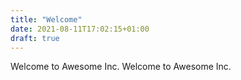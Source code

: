 ```yaml
---
title: "Welcome"
date: 2021-08-11T17:02:15+01:00
draft: true
---
```


Welcome to Awesome Inc.
Welcome to Awesome Inc.
